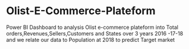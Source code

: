 # Olist-E-Commerce-Plateform
Power BI Dashboard to analysis Olist e-commerce plateform into Total orders,Revenues,Sellers,Customers and States over 3 years 2016 -17-18 and we relate our data to Population at 2018 to predict Target market 
